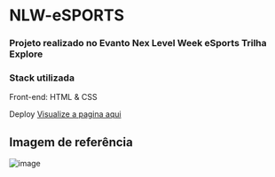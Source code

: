 # NLW-eSPORTS

<h3>Projeto realizado no Evanto Nex Level Week eSports Trilha Explore</h3>

<h3>Stack utilizada</h3>

Front-end: HTML & CSS

Deploy <a href="https://chimerical-kitsune-4a68a8.netlify.app/" target="_blank">Visualize a pagina aqui</a>

<h2>Imagem de referência</h2>


![image](https://user-images.githubusercontent.com/108701750/190295166-6f0144e2-84fd-4c8c-87cc-a15450d54e85.png)
